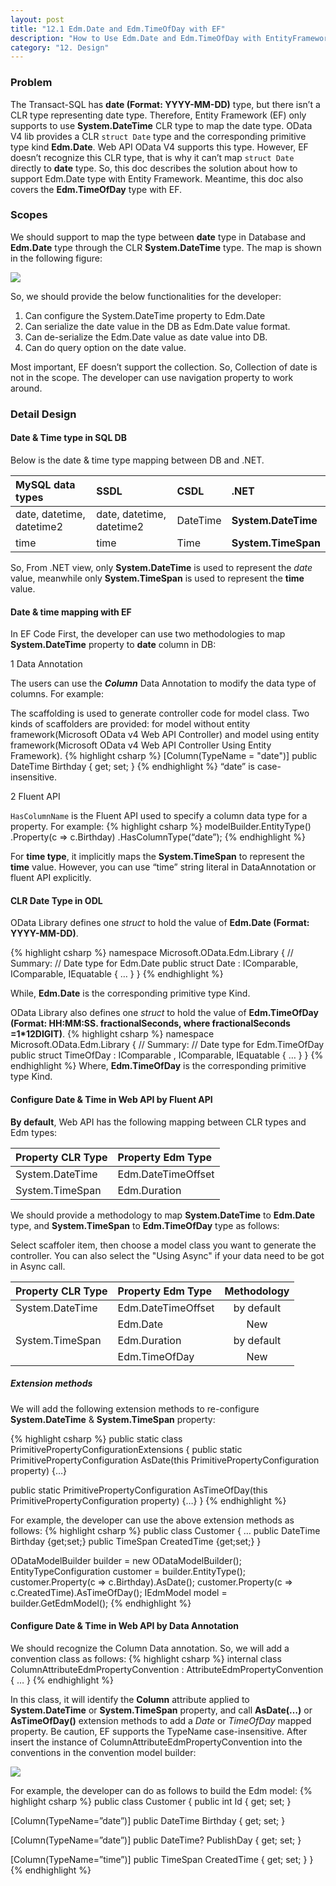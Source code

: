 ```yaml
---
layout: post
title: "12.1 Edm.Date and Edm.TimeOfDay with EF"
description: "How to Use Edm.Date and Edm.TimeOfDay with EntityFramework"
category: "12. Design"
---
```

### Problem
The Transact-SQL has <strong>date (Format: YYYY-MM-DD)</strong> type, but there isn’t a CLR type representing date type. Therefore, Entity Framework (EF) only supports to use <strong>System.DateTime</strong> CLR type to map the date type. 
OData V4 lib provides a CLR `struct Date` type and the corresponding primitive type kind <strong>Edm.Date</strong>. Web API OData V4 supports this type. However, EF doesn’t recognize this CLR type, that is why it can’t map `struct Date` directly to <strong>date</strong> type.
So, this doc describes the solution about how to support Edm.Date type with Entity Framework. Meantime, this doc also covers the <strong>Edm.TimeOfDay</strong> type with EF.

### Scopes

We should support to map the type between <strong>date</strong> type in Database and <strong>Edm.Date</strong> type through the CLR <strong>System.DateTime</strong> type. The map is shown in the following figure:

![]({{site.baseurl}}/img/12-01-DateTypeMapping.PNG)

So, we should provide the below functionalities for the developer:

1.	Can configure the System.DateTime property to Edm.Date
2.	Can serialize the date value in the DB as Edm.Date value format.
3.	Can de-serialize the Edm.Date value as date value into DB.
4.	Can do query option on the date value.

Most important, EF doesn’t support the collection. So, Collection of date is not in the scope. The developer can use navigation property to work around.

### Detail Design
#### Date & Time type in SQL DB
Below is the date & time type mapping between DB and .NET. 

|MySQL data types |	SSDL|	CSDL|	.NET|
|:-----------------|:------|:------|:---------|
|date, datetime, datetime2|	date, datetime, datetime2|	DateTime	|__System.DateTime__|
|time|	time|	Time|	__System.TimeSpan__|

So, From .NET view, only __System.DateTime__ is used to represent the _date_ value, meanwhile only __System.TimeSpan__ is used to represent the __time__ value.

#### Date & time mapping with EF 

In EF Code First, the developer can use two methodologies to map __System.DateTime__ property to __date__ column in DB:

1 Data Annotation

The users can use the <strong>_Column_</strong> Data Annotation to modify the data type of columns. For example:

The scaffolding is used to generate controller code for model class. Two kinds of scaffolders are provided: for model without entity framework(Microsoft OData v4 Web API Controller) and model using entity framework(Microsoft OData v4 Web API Controller Using Entity Framework). 
{% highlight csharp %}
[Column(TypeName = "date")]
public DateTime Birthday { get; set; }
{% endhighlight %}
“date” is case-insensitive.

2 Fluent API

`HasColumnName` is the Fluent API used to specify a column data type for a property. For example:
{% highlight csharp %}
modelBuilder.EntityType<Customer>()
            .Property(c => c.Birthday)
            .HasColumnType(“date”);
{% endhighlight %}

For __time type__, it implicitly maps the __System.TimeSpan__ to represent the __time__ value. However, you can use “time” string literal in DataAnnotation or fluent API explicitly.

#### CLR Date Type in ODL

OData Library defines one _struct_ to hold the value of __Edm.Date (Format: YYYY-MM-DD)__.

{% highlight csharp %}
namespace Microsoft.OData.Edm.Library
{
    // Summary:
    //     Date type for Edm.Date
    public struct Date : IComparable, IComparable<Date>, IEquatable<Date>
   {
         …
   }
}
{% endhighlight %}

While, __Edm.Date__ is the corresponding primitive type Kind.

OData Library also defines one _struct_ to hold the value of __Edm.TimeOfDay (Format: HH:MM:SS. fractionalSeconds, where fractionalSeconds =1*12DIGIT)__.
{% highlight csharp %}
namespace Microsoft.OData.Edm.Library
{
    // Summary:
    //     Date type for Edm.TimeOfDay 
    public struct TimeOfDay  : IComparable , IComparable<TimeOfDay>, IEquatable<TimeOfDay>
   {
         …
   }
}
{% endhighlight %}
Where, __Edm.TimeOfDay__ is the corresponding primitive type Kind.

#### Configure Date & Time in Web API by Fluent API

__By default__, Web API has the following mapping between CLR types and Edm types:

|Property CLR Type |	Property Edm Type|
|:-----------------|:------|
|System.DateTime|	Edm.DateTimeOffset|	
|System.TimeSpan|	Edm.Duration|

We should provide a methodology to map __System.DateTime__ to __Edm.Date__ type, and __System.TimeSpan__ to __Edm.TimeOfDay__ type as follows:

Select scaffoler item, then choose a model class you want to generate the controller. You can also select the "Using Async" if your data need to be got in Async call.

|Property CLR Type |	Property Edm Type| Methodology|
|:-----------------|:------|:----:|
|System.DateTime|	Edm.DateTimeOffset|	by default|
||	Edm.Date|	New |
|System.TimeSpan|	Edm.Duration|	by default|
||	Edm.TimeOfDay|New|

##### Extension methods
We will add the following extension methods to re-configure __System.DateTime__ & __System.TimeSpan__ property:

{% highlight csharp %}
public static class PrimitivePropertyConfigurationExtensions 
{ 
  public static PrimitivePropertyConfiguration AsDate(this PrimitivePropertyConfiguration property)
  {…}

  public static PrimitivePropertyConfiguration AsTimeOfDay(this PrimitivePropertyConfiguration property)
  {…}
} 
{% endhighlight %}

For example, the developer can use the above extension methods as follows:
{% highlight csharp %}
public class Customer
{
   …
   public DateTime Birthday {get;set;}
   public TimeSpan CreatedTime {get;set;}
}

ODataModelBuilder builder = new ODataModelBuilder();
EntityTypeConfiguration<Customer> customer = builder.EntityType<Customer>();
customer.Property(c => c.Birthday).AsDate();
customer.Property(c => c.CreatedTime).AsTimeOfDay();
IEdmModel model = builder.GetEdmModel();
{% endhighlight %}

#### Configure Date & Time in Web API by Data Annotation

We should recognize the Column Data annotation. So, we will add a convention class as follows:
{% highlight csharp %}
internal class ColumnAttributeEdmPropertyConvention : AttributeEdmPropertyConvention<PropertyConfiguration>
{
  …
}
{% endhighlight %}

In this class, it will identify the __Column__ attribute applied to __System.DateTime__ or __System.TimeSpan__ property, and call __AsDate(…)__ or __AsTimeOfDay()__ extension methods to add a _Date_ or _TimeOfDay_ mapped property. Be caution, EF supports the TypeName case-insensitive.
After insert the instance of ColumnAttributeEdmPropertyConvention into the conventions in the convention model builder:

![]({{site.baseurl}}/img/12-01-conventions.PNG)

For example, the developer can do as follows to build the Edm model:
{% highlight csharp %}
public class Customer
{
  public int Id { get; set; }
      
  [Column(TypeName=”date”)]
  public DateTime Birthday { get; set; }

  [Column(TypeName=”date”)]
  public DateTime? PublishDay { get; set; }

  [Column(TypeName=”time”)]
  public TimeSpan CreatedTime { get; set; }
 }
{% endhighlight %}



